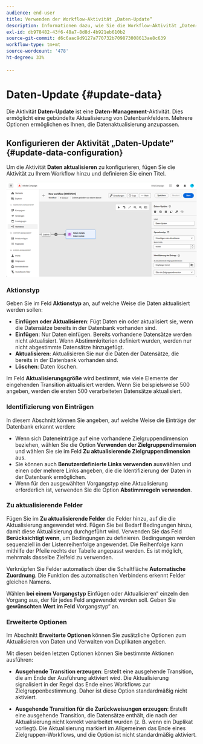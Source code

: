 ```yaml
---
audience: end-user
title: Verwenden der Workflow-Aktivität „Daten-Update“
description: Informationen dazu, wie Sie die Workflow-Aktivität „Daten-Update“ verwenden
exl-id: db978482-43f6-48a7-8d8d-4b921eb610b2
source-git-commit: d6c6aac9d9127a770732b709873008613ae8c639
workflow-type: tm+mt
source-wordcount: '478'
ht-degree: 33%

---
```


# Daten-Update {#update-data}

Die Aktivität **Daten-Update** ist eine **Daten-Management**-Aktivität. Dies ermöglicht eine gebündelte Aktualisierung von Datenbankfeldern. Mehrere Optionen ermöglichen es Ihnen, die Datenaktualisierung anzupassen.

<!--
The **Operation type** field lets you choose the process to be carried out on the data in the database. Select the first option to add data or update it if it has already been added. You can also only add data, only update data, or delete data. Select the **Update and merge collections** to select a primary record to link duplicates to, and delete those duplicates safely.

Specify how to identify the records in the database: if data relate to an existing targeting dimension, select the **Using the targeting dimension** option and select the targeting dimension and fields to update. Otherwise, specify one or more custom links to identify the data in the database, or directly use reconciliation keys.

Select the fields to update and reconciliation settings. You can use the **Auto-mapping** option to automatically identify the fields to be updated.

The **Advanced options** section lets you specify additional settings to manage data and duplicates.

Toggle the **Generate an outbound transition** option to add an outbound transition that will be activated at the end of the execution of the **Update data** activity. The update generally marks the end of a targeting workflow, and therefore the option is not activated by default.

Toggle the **Generate an outbound transition for rejects** option to add an outbound transition containing records that have not been correctly processed after the update (for example, if there is a duplicate). The update generally marks the end of a targeting workflow, and therefore the option is not activated by default.
-->

## Konfigurieren der Aktivität „Daten-Update“ {#update-data-configuration}

Um die Aktivität **Daten aktualisieren** zu konfigurieren, fügen Sie die Aktivität zu Ihrem Workflow hinzu und definieren Sie einen Titel.

![Aktivität „Workflow-Daten-Update“](../assets/workflow-update-data.png)

### Aktionstyp

Geben Sie im Feld **Aktionstyp** an, auf welche Weise die Daten aktualisiert werden sollen:

* **Einfügen oder Aktualisieren**: Fügt Daten ein oder aktualisiert sie, wenn die Datensätze bereits in der Datenbank vorhanden sind.
* **Einfügen**: Nur Daten einfügen. Bereits vorhandene Datensätze werden nicht aktualisiert. Wenn Abstimmkriterien definiert wurden, werden nur nicht abgestimmte Datensätze hinzugefügt.
* **Aktualisieren**: Aktualisieren Sie nur die Daten der Datensätze, die bereits in der Datenbank vorhanden sind.
* **Löschen**: Daten löschen.

Im Feld **Aktualisierungsgröße** wird bestimmt, wie viele Elemente der eingehenden Transition aktualisiert werden. Wenn Sie beispielsweise 500 angeben, werden die ersten 500 verarbeiteten Datensätze aktualisiert.

### Identifizierung von Einträgen

In diesem Abschnitt können Sie angeben, auf welche Weise die Einträge der Datenbank erkannt werden:

* Wenn sich Dateneinträge auf eine vorhandene Zielgruppendimension beziehen, wählen Sie die Option **Verwenden der Zielgruppendimension** und wählen Sie sie im Feld **Zu aktualisierende Zielgruppendimension** aus.
* Sie können auch **Benutzerdefinierte Links verwenden** auswählen und einen oder mehrere Links angeben, die die Identifizierung der Daten in der Datenbank ermöglichen.
* Wenn für den ausgewählten Vorgangstyp eine Aktualisierung erforderlich ist, verwenden Sie die Option **Abstimmregeln verwenden**.

### Zu aktualisierende Felder

Fügen Sie im **Zu aktualisierende Felder** die Felder hinzu, auf die die Aktualisierung angewendet wird. Fügen Sie bei Bedarf Bedingungen hinzu, damit diese Aktualisierung durchgeführt wird. Verwenden Sie das Feld **Berücksichtigt wenn**, um Bedingungen zu definieren. Bedingungen werden sequenziell in der Listenreihenfolge angewendet. Die Reihenfolge kann mithilfe der Pfeile rechts der Tabelle angepasst werden. Es ist möglich, mehrmals dasselbe Zielfeld zu verwenden.

Verknüpfen Sie Felder automatisch über die Schaltfläche **Automatische Zuordnung**. Die Funktion des automatischen Verbindens erkennt Felder gleichen Namens.

Wählen **bei einem Vorgangstyp** Einfügen oder Aktualisieren“ einzeln den Vorgang aus, der für jedes Feld angewendet werden soll. Geben Sie **gewünschten Wert im Feld** Vorgangstyp“ an.

### Erweiterte Optionen

Im Abschnitt **Erweiterte Optionen** können Sie zusätzliche Optionen zum Aktualisieren von Daten und Verwalten von Duplikaten angeben.

<!--
* **Disable automatic key management**
* **Disable audit**
* **Empty the destination value if the source value is empty**
* **Update all columns with matching names**
* **Ignore records which concern the same target**: only the first in the list of expressions will be considered
-->

Mit diesen beiden letzten Optionen können Sie bestimmte Aktionen ausführen:

* **Ausgehende Transition erzeugen**: Erstellt eine ausgehende Transition, die am Ende der Ausführung aktiviert wird. Die Aktualisierung signalisiert in der Regel das Ende eines Workflows zur Zielgruppenbestimmung. Daher ist diese Option standardmäßig nicht aktiviert.

* **Ausgehende Transition für die Zurückweisungen erzeugen**: Erstellt eine ausgehende Transition, die Datensätze enthält, die nach der Aktualisierung nicht korrekt verarbeitet wurden (z. B. wenn ein Duplikat vorliegt). Die Aktualisierung markiert im Allgemeinen das Ende eines Zielgruppen-Workflows, und die Option ist nicht standardmäßig aktiviert.